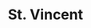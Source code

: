 ---
title: "St. Vincent"
summary: "Annie Clark is a singer / multi-instrumentalist and performs under the name St. Vincent. She began learning guitar at the age of 12, having been influenced by her uncle, , of the jazz duo . Her aunt is . Clark plays piano, organ, drums, bass guitar, theremin, and vibraphone. Has collaborated and/or toured with , , , and , among others. In 2013, Clark received the Smithsonian American Ingenuity Award, and in 2014, she performed with remaining members of at their Rock and Roll Hall of Fame induction. won the 2015 Grammy Award for Best Alternative Music Album."
image: "st-vincent.jpg"
apple_music_artist_url: "None"
wikipedia_url: "none"
---